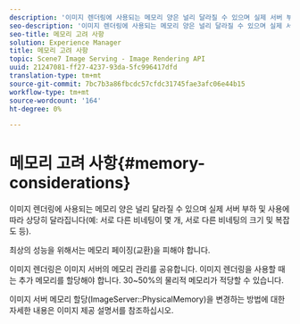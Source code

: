 ```yaml
---
description: '이미지 렌더링에 사용되는 메모리 양은 널리 달라질 수 있으며 실제 서버 부하 및 사용에 따라 상당히 달라집니다(예: 서로 다른 비네팅이 몇 개, 서로 다른 비네팅의 크기 및 복잡도 등).'
seo-description: '이미지 렌더링에 사용되는 메모리 양은 널리 달라질 수 있으며 실제 서버 부하 및 사용에 따라 상당히 달라집니다(예: 서로 다른 비네팅이 몇 개, 서로 다른 비네팅의 크기 및 복잡도 등).'
seo-title: 메모리 고려 사항
solution: Experience Manager
title: 메모리 고려 사항
topic: Scene7 Image Serving - Image Rendering API
uuid: 21247081-ff27-4237-93da-5fc996417dfd
translation-type: tm+mt
source-git-commit: 7bc7b3a86fbcdc57cfdc31745fae3afc06e44b15
workflow-type: tm+mt
source-wordcount: '164'
ht-degree: 0%

---
```



# 메모리 고려 사항{#memory-considerations}

이미지 렌더링에 사용되는 메모리 양은 널리 달라질 수 있으며 실제 서버 부하 및 사용에 따라 상당히 달라집니다(예: 서로 다른 비네팅이 몇 개, 서로 다른 비네팅의 크기 및 복잡도 등).

최상의 성능을 위해서는 메모리 페이징(교환)을 피해야 합니다.

이미지 렌더링은 이미지 서버의 메모리 관리를 공유합니다. 이미지 렌더링을 사용할 때는 추가 메모리를 할당해야 합니다. 30~50%의 물리적 메모리가 적당할 수 있습니다.

이미지 서버 메모리 할당(ImageServer::PhysicalMemory)을 변경하는 방법에 대한 자세한 내용은 이미지 제공 설명서를 참조하십시오.
